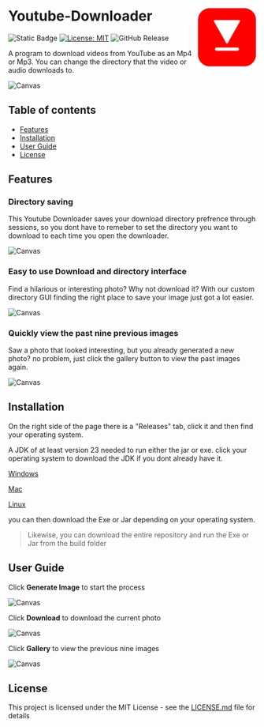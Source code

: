 # Youtube-Downloader <img src="assets/YoutubeDownloaderLogo.png" width="120px" alt="YoutubeDownloaderLogo" align="right">

![Static Badge](https://img.shields.io/badge/Java-f89820)
[![License: MIT](https://img.shields.io/badge/License-MIT-yellow.svg)](https://opensource.org/licenses/MIT)
![GitHub Release](https://img.shields.io/github/v/release/jackSeigerman/Youtube-Downloader)


A program to download videos from YouTube as an Mp4 or Mp3. You can change the directory that the video or audio downloads to. 

![Canvas](assets/YoutubeDownloader.gif)

## Table of contents
- [Features](#features)
- [Installation](#installation)
- [User Guide](#user-guide)
- [License](#license)

## Features

### Directory saving
This Youtube Downloader saves your download directory prefrence through sessions, so you dont have to remeber to set the directory you want to download to each time you open the downloader.

![Canvas](assets/YoutubeDownloaderDirectory.gif)

### Easy to use Download and directory interface
Find a hilarious or interesting photo? Why not download it? With our custom directory GUI finding the right place to save your image just got a lot easier.

![Canvas](assets/Downloading.gif)

### Quickly view the past nine previous images 
Saw a photo that looked interesting, but you already generated a new photo? no problem, just click the gallery button to view the past images again.

![Canvas](assets/Gallery.gif)

## Installation

On the right side of the page there is a "Releases" tab, click it and then find your operating system. 

A JDK of at least version 23 needed to run either the jar or exe. click your operating system to download the JDK if you dont already have it.

[Windows](https://download.oracle.com/java/23/latest/jdk-23_windows-x64_bin.exe)

[Mac](https://download.oracle.com/java/23/latest/jdk-23_macos-aarch64_bin.dmg)

[Linux](https://download.oracle.com/java/23/latest/jdk-23_linux-x64_bin.deb)

you can then download the Exe or Jar depending on your operating system.

>Likewise, you can download the entire repository and run the Exe or Jar from the build folder


## User Guide

Click **Generate Image** to start the process

![Canvas](assets/GenerateImage.JPG)

Click **Download** to download the current photo

![Canvas](assets/Download.JPG)

Click **Gallery** to view the previous nine images

![Canvas](assets/Gallery.JPG)

## License
This project is licensed under the MIT License - see the [LICENSE.md](LICENSE) file for details

